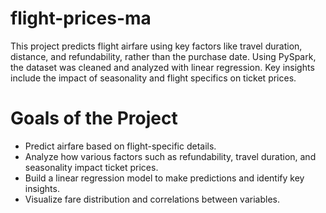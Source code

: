 # flight-prices-ma
This project predicts flight airfare using key factors like travel duration, distance, and refundability, rather than the purchase date. Using PySpark, the dataset was cleaned and analyzed with linear regression. Key insights include the impact of seasonality and flight specifics on ticket prices.

# Goals of the Project
- Predict airfare based on flight-specific details.
- Analyze how various factors such as refundability, travel duration, and seasonality impact ticket prices.
- Build a linear regression model to make predictions and identify key insights.
- Visualize fare distribution and correlations between variables.
